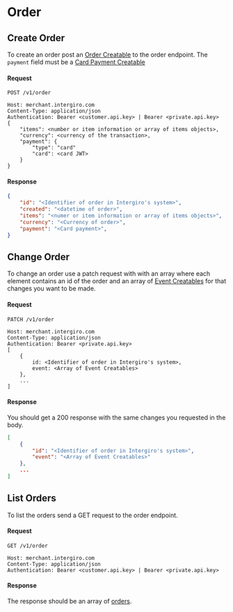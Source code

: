 # Order

## Create Order

To create an order post an [Order Creatable](../reference/order.html#order) to the order endpoint. The `payment` field must be a [Card Payment Creatable](../reference/payment.html#card-payment-creatable)

#### Request
``` {1}
POST /v1/order

Host: merchant.intergiro.com
Content-Type: application/json
Authentication: Bearer <customer.api.key> | Bearer <private.api.key>
{
	"items": <number or item information or array of items objects>,
	"currency": <currency of the transaction>,
	"payment": {
		"type": "card"
        "card": <card JWT>
	}
}
```

#### Response
```json
{
    "id": "<Identifier of order in Intergiro's system>",
    "created": "<datetime of order>",
    "items": "<numer or item information or array of items objects>",
    "currency": "<Currency of order>",
    "payment": "<Card payment>",
}
```

## Change Order

To change an order use a patch request with with an array where each element contains an id of the order and an array of [Event Creatables](../reference/event.html#creatable) for that changes you want to be made.

#### Request 
``` {1}
PATCH /v1/order

Host: merchant.intergiro.com
Content-Type: application/json
Authentication: Bearer <private.api.key>
[
    {
        id: <Identifier of order in Intergiro's system>,
        event: <Array of Event Creatables>
    },
    ...
]
```

#### Response 

You should get a 200 response with the same changes you requested in the body.

``` json
[
    {
        "id": "<Identifier of order in Intergiro's system>",
        "event": "<Array of Event Creatables>"
    },
    ...
]
```

## List Orders

To list the orders send a GET request to the order endpoint.


#### Request 

``` {1}
GET /v1/order

Host: merchant.intergiro.com
Content-Type: application/json
Authentication: Bearer <customer.api.key> | Bearer <private.api.key>
```

#### Response 

The response should be an array of [orders](../reference/order.html#order).

